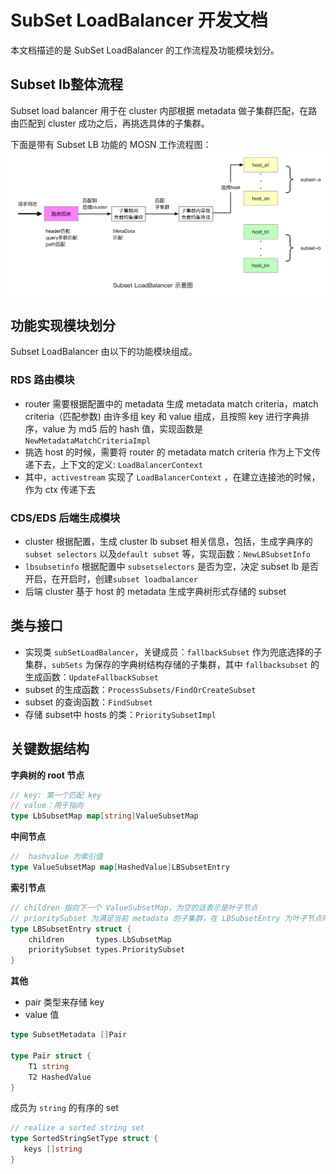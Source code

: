 # SubSet LoadBalancer 开发文档

本文档描述的是 SubSet LoadBalancer 的工作流程及功能模块划分。

## Subset lb整体流程

Subset load balancer 用于在 cluster 内部根据 metadata 做子集群匹配，在路由匹配到 cluster 成功之后，再挑选具体的子集群。

下面是带有 Subset LB 功能的 MOSN 工作流程图：
![subsetlb 工作流程图](resources/subsetlb.png)

## 功能实现模块划分

Subset LoadBalancer 由以下的功能模块组成。

###  RDS 路由模块

- router 需要根据配置中的 metadata 生成 metadata match criteria，match criteria（匹配参数) 由许多组 key 和 value 组成，且按照 key 进行字典排序，value 为 md5 后的 hash 值，实现函数是 `NewMetadataMatchCriteriaImpl`
- 挑选 host 的时候，需要将 router 的 metadata match criteria 作为上下文传递下去，上下文的定义: `LoadBalancerContext`
- 其中，`activestream` 实现了 `LoadBalancerContext` ，在建立连接池的时候，作为 ctx 传递下去

###  CDS/EDS 后端生成模块

- cluster 根据配置，生成 cluster lb subset 相关信息，包括，生成字典序的 `subset selectors` 以及`default subset` 等，实现函数：`NewLBSubsetInfo`
- `lbsubsetinfo` 根据配置中 `subsetselectors` 是否为空，决定 subset lb 是否开启，在开启时，创建`subset loadbalancer`
- 后端 cluster 基于 host 的 metadata 生成字典树形式存储的 subset 

##  类与接口

- 实现类 `subSetLoadBalancer`，关键成员：`fallbackSubset` 作为兜底选择的子集群，`subSets` 为保存的字典树结构存储的子集群，其中 `fallbacksubset` 的生成函数：`UpdateFallbackSubset`
- subset 的生成函数：`ProcessSubsets/FindOrCreateSubset`
- subset 的查询函数：`FindSubset`
- 存储 subset中 hosts 的类：`PrioritySubsetImpl`

## 关键数据结构

**字典树的 root 节点**

```go
// key: 第一个匹配 key
// value：用于指向
type LbSubsetMap map[string]ValueSubsetMap
```

**中间节点**
```go
//  hashvalue 为索引值 
type ValueSubsetMap map[HashedValue]LBSubsetEntry
```

**索引节点**
```go
// children 指向下一个 ValueSubsetMap，为空的话表示是叶子节点
// prioritySubset 为满足当前 metadata 的子集群，在 LBSubsetEntry 为叶子节点时指向具体的子集群
type LBSubsetEntry struct {
	children       types.LbSubsetMap
	prioritySubset types.PrioritySubset
}
```

**其他**

- pair 类型来存储 key 
- value 值

```go
type SubsetMetadata []Pair
  
type Pair struct {
	T1 string
	T2 HashedValue
}
```

成员为 `string` 的有序的 set
```go
// realize a sorted string set
type SortedStringSetType struct {
   keys []string
}
```